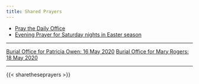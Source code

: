 ```yaml
---
title: Shared Prayers
---
```


- [Pray the Daily Office](daily/)
- [Evening Prayer for Saturday nights in Easter season](daily/ep-sundayeaster/)

-------------

[Burial Office for Patricia Owen: 16 May 2020](pastoral/burial-psowen/)
[Burial Office for Mary Rogers: 18 May 2020](pastoral/burial-mnrogers/)

------------

{{< sharetheseprayers >}}
